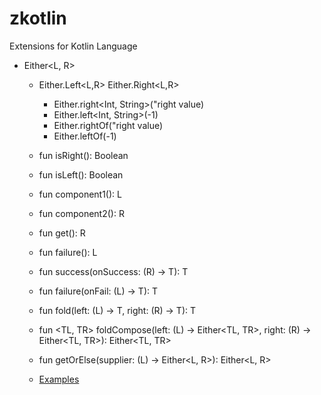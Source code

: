 # zkotlin


Extensions for Kotlin Language

- Either<L, R>
    - Either.Left<L,R> Either.Right<L,R>
        - Either.right<Int, String>("right value)
        - Either.left<Int, String>(-1)
        - Either.rightOf("right value)
        - Either.leftOf(-1)

    - fun isRight(): Boolean
    - fun isLeft(): Boolean
    - fun component1(): L
    - fun component2(): R
    - fun get(): R
    - fun failure(): L 
    - fun <T> success(onSuccess: (R) -> T): T
    - fun <T> failure(onFail: (L) -> T): T
    - fun <T> fold(left: (L) -> T, right: (R) -> T): T
    - fun <TL, TR> foldCompose(left: (L) -> Either<TL, TR>, right: (R) -> Either<TL, TR>): Either<TL, TR>
    - fun getOrElse(supplier: (L) -> Either<L, R>): Either<L, R>
    
    - [Examples](src/test/kotlin/br/com/zup/zkotlin/either/EitherTest.kt)
    

